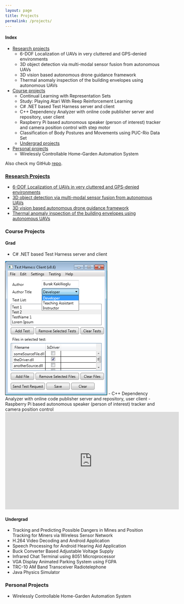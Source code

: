 ```yaml
---
layout: page
title: Projects
permalink: /projects/
---
```


#### Index
- [Research projects](#research-projects)
  - 6-DOF Localization of UAVs in very cluttered and GPS-denied environments
  - 3D object detection via multi-modal sensor fusion from autonomous UAVs
  - 3D vision based autonomous drone guidance framework
  - Thermal anomaly inspection of the building envelopes using autonomous UAVs
- [Course projects](#course-projects)
  - Continual Learning with Representation Sets
  - Study: Playing Atari With Reep Reinforcement Learning
  - C# .NET based Test Harness server and client
  - C++ Dependency Analyzer with online code publisher server and repository, user client
  - Raspberry Pi based autonomous speaker (person of interest) tracker and camera position control with step motor
  - Classification of Body Postures and Movements using PUC-Rio Data Set
  - [Undergrad projects](#undergrad)
- [Personal projects](#personal-projects)
  - Wirelessly Controllable Home-Garden Automation System

Also check my GitHub [repo](https://github.com/bkakilli).

### [Research Projects](/research)
- [6-DOF Localization of UAVs in very cluttered and GPS-denied environments](/research#6-DOF-Localization-of-UAVs-in-very-cluttered-and-GPS-denied-environments)
- [3D object detection via multi-modal sensor fusion from autonomous UAVs](/research#3d-object-detection-via-multi-modal-sensor-fusion-from-autonomous-uavs)
- [3D vision based autonomous drone guidance framework](/research#3d-vision-based-autonomous-drone-guidance-framework)
- [Thermal anomaly inspection of the building envelopes using autonomous UAVs](/research#heat-mapping-drones)

### Course Projects
#### Grad
- C# .NET based Test Harness server and client
<img alt="Test Harness Client GUI" src="/images/project_imgs/test_harness_client_gui.png" title="Test Harness Client GUI">
- C++ Dependency Analyzer with online code publisher server and repository, user client
- Raspberry Pi based autonomous speaker (person of interest) tracker and camera position control
<iframe width="560" height="315" src="https://www.youtube.com/embed/zARdDdNH_rU" frameborder="0" gesture="media" allowfullscreen></iframe>

#### Undergrad
- Tracking and Predicting Possible Dangers in Mines and Position Tracking for Miners via Wireless Sensor Network
- H.264 Video Decoding and Android Application
- Speech Processing for Android Hearing Aid Application
- Buck Converter Based Adjustable Voltage Supply
- Infrared Chat Terminal using 8051 Microprocessor
- VGA Display Animated Parking System using FGPA
- TRC-10 AM Band Transceiver Radiotelephone
- Java Physics Simulator

### Personal Projects
- Wirelessly Controllable Home-Garden Automation System
